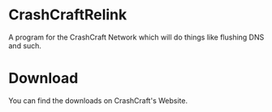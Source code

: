 # CrashCraftRelink
A program for the CrashCraft Network which will do things like flushing DNS and such.

# Download
You can find the downloads on CrashCraft's Website.
